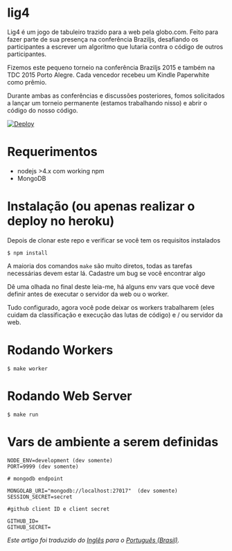 # lig4
Lig4 é um jogo de tabuleiro trazido para a web pela globo.com. Feito para fazer parte de sua presença na conferência Braziljs, desafiando os participantes a escrever um algoritmo que lutaria contra o código de outros participantes.

Fizemos este pequeno torneio na conferência Braziljs 2015 e também na TDC 2015 Porto Alegre. Cada vencedor recebeu um Kindle Paperwhite como prêmio.

Durante ambas as conferências e discussões posteriores, fomos solicitados a lançar um torneio permanente (estamos trabalhando nisso) e abrir o código do nosso código.

[![Deploy](https://www.herokucdn.com/deploy/button.svg)](https://heroku.com/deploy?template=https://github.com/globocom/lig4/tree/master)

# Requerimentos

* nodejs >4.x com working npm
* MongoDB


# Instalação (ou apenas realizar o deploy no heroku)

Depois de clonar este repo e verificar se você tem os requisitos instalados

```
$ npm install
```

A maioria dos comandos `make` são muito diretos, todas as tarefas necessárias devem estar lá. Cadastre um bug se você encontrar algo

Dê uma olhada no final deste leia-me, há alguns env vars que você deve definir antes de executar o servidor da web ou o worker.

Tudo configurado, agora você pode deixar os workers trabalharem (eles cuidam da classificação e execução das lutas de código) e / ou servidor da web.

# Rodando Workers

```
$ make worker
```

# Rodando Web Server

```
$ make run
```

# Vars de ambiente a serem definidas

```
NODE_ENV=development (dev somente)
PORT=9999 (dev somente)

# mongodb endpoint

MONGOLAB_URI="mongodb://localhost:27017"  (dev somente)
SESSION_SECRET=secret

#github client ID e client secret

GITHUB_ID=
GITHUB_SECRET=
```

*Este artigo foi traduzido do [Inglês](README.md) para o [Português (Brasil)](README-pt-BR.md).*
